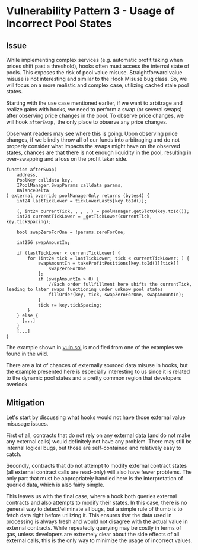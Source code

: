 # Vulnerability Pattern 3 - Usage of Incorrect Pool States

## Issue

While implementing complex services (e.g. automatic profit taking when prices shift past a threshold), hooks often must access the internal state of pools. This exposes the risk of pool value misuse. Straightforward value misuse is not interesting and similar to the Hook Misuse bug class. So, we will focus on a more realistic and complex case, utilizing cached stale pool states.

Starting with the use case mentioned earlier, if we want to arbitrage and realize gains with hooks, we need to perform a swap (or several swaps) after observing price changes in the pool. To observe price changes, we will hook `afterSwap,` the only place to observe any price changes.

Observant readers may see where this is going. Upon observing price changes, if we blindly throw all of our funds into arbitraging and do not properly consider what impacts the swaps might have on the observed states, chances are that there is not enough liquidity in the pool, resulting in over-swapping and a loss on the profit taker side.

```
function afterSwap(
    address,
    PoolKey calldata key,
    IPoolManager.SwapParams calldata params,
    BalanceDelta
) external override poolManagerOnly returns (bytes4) {
    int24 lastTickLower = tickLowerLasts[key.toId()];

    (, int24 currentTick, , , , ) = poolManager.getSlot0(key.toId());
    int24 currentTickLower = _getTickLower(currentTick, key.tickSpacing);

    bool swapZeroForOne = !params.zeroForOne;

    int256 swapAmountIn;

    if (lastTickLower < currentTickLower) {
        for (int24 tick = lastTickLower; tick < currentTickLower; ) {
            swapAmountIn = takeProfitPositions[key.toId()][tick][
                swapZeroForOne
            ];
            if (swapAmountIn > 0) {
                //Each order fullfillment here shifts the currentTick, leading to later swaps functioning under unknow pool states
                fillOrder(key, tick, swapZeroForOne, swapAmountIn);
            }
            tick += key.tickSpacing;
        }
    } else {
      [...]
    }
    [...]
}
```

The example shown in [vuln.sol]() is modified from one of the examples we found in the wild.

There are a lot of chances of externally sourced data misuse in hooks, but the example presented here is especially interesting to us since it is related to the dynamic pool states and a pretty common region that developers overlook.

## Mitigation

Let's start by discussing what hooks would not have those external value misusage issues.

First of all, contracts that do not rely on any external data (and do not make any external calls) would definitely not have any problem. There may still be internal logical bugs, but those are self-contained and relatively easy to catch.

Secondly, contracts that do not attempt to modify external contract states (all external contract calls are read-only) will also have fewer problems. The only part that must be appropriately handled here is the interpretation of queried data, which is also fairly simple.

This leaves us with the final case, where a hook both queries external contracts and also attempts to modify their states. In this case, there is no general way to detect/eliminate all bugs, but a simple rule of thumb is to fetch data right before utilizing it. This ensures that the data used in processing is always fresh and would not disagree with the actual value in external contracts. While repeatedly querying may be costly in terms of gas, unless developers are extremely clear about the side effects of all external calls, this is the only way to minimize the usage of incorrect values.

